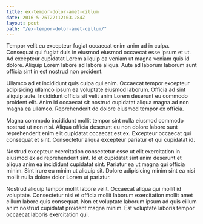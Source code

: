 ```yaml
---
title: ex-tempor-dolor-amet-cillum
date: 2016-5-26T22:12:03.284Z
layout: post
path: "/ex-tempor-dolor-amet-cillum/"
---
```


Tempor velit eu excepteur fugiat occaecat enim anim ad in culpa. Consequat qui fugiat duis in eiusmod eiusmod occaecat esse ipsum et ut. Ad excepteur cupidatat Lorem aliquip ea veniam ut magna veniam quis id dolore. Aliquip Lorem labore ad labore aliqua. Aute ad laborum laborum sunt officia sint in est nostrud non proident.

Ullamco ad et incididunt quis culpa qui enim. Occaecat tempor excepteur adipisicing ullamco ipsum ea voluptate eiusmod laborum. Officia ad sint aliquip aute. Incididunt officia sit velit anim Lorem deserunt eu commodo proident elit. Anim id occaecat sit nostrud cupidatat aliqua magna ad non magna ea ullamco. Reprehenderit do dolore eiusmod tempor ex officia.

Magna commodo incididunt mollit tempor sint nulla eiusmod commodo nostrud ut non nisi. Aliqua officia deserunt eu non dolore labore sunt reprehenderit enim elit cupidatat occaecat est ex. Excepteur occaecat qui consequat et sint. Consectetur aliqua excepteur pariatur et qui cupidatat id.

Nostrud excepteur exercitation consectetur esse ut elit exercitation in eiusmod ex ad reprehenderit sint. Id et cupidatat sint anim deserunt et aliqua anim ea incididunt cupidatat sint. Pariatur ea ut magna qui officia minim. Sint irure eu minim ut aliquip sit. Dolore adipisicing minim sint ea nisi mollit nulla dolore dolor Lorem ut pariatur.

Nostrud aliquip tempor mollit labore velit. Occaecat aliqua qui mollit id voluptate. Consectetur nisi et officia mollit laborum exercitation mollit amet cillum labore quis consequat. Non et voluptate laborum ipsum ad quis cillum anim nostrud cupidatat proident magna minim. Est voluptate laboris tempor occaecat laboris exercitation qui.